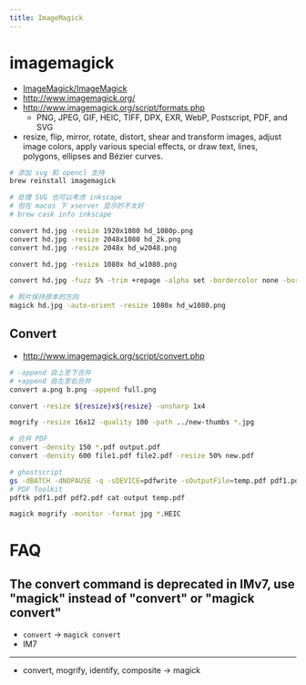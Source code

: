 ```yaml
---
title: ImageMagick
---
```


# imagemagick


- [ImageMagick/ImageMagick](https://github.com/ImageMagick/ImageMagick)
- http://www.imagemagick.org/
- http://www.imagemagick.org/script/formats.php
  - PNG, JPEG, GIF, HEIC, TIFF, DPX, EXR, WebP, Postscript, PDF, and SVG
- resize, flip, mirror, rotate, distort, shear and transform images, adjust image colors, apply various special effects, or draw text, lines, polygons, ellipses and Bézier curves.

```bash
# 添加 svg 和 opencl 支持
brew reinstall imagemagick

# 处理 SVG 也可以考虑 inkscape
# 但在 macos 下 xserver 显示的不太好
# brew cask info inkscape

convert hd.jpg -resize 1920x1080 hd_1080p.png
convert hd.jpg -resize 2048x1080 hd_2k.png
convert hd.jpg -resize 2048x hd_w2048.png

convert hd.jpg -resize 1080x hd_w1080.png

convert hd.jpg -fuzz 5% -trim +repage -alpha set -bordercolor none -border 48x48 -resize 1080x hd_w1080.png

# 照片保持原本的方向
magick hd.jpg -auto-orient -resize 1080x hd_w1080.png
```

## Convert

- http://www.imagemagick.org/script/convert.php

```bash
# -append 自上至下合并
# +append 自左至右合并
convert a.png b.png -append full.png

convert -resize ${resize}x${resize} -unsharp 1x4

mogrify -resize 16x12 -quality 100 -path ../new-thumbs *.jpg

# 合并 PDF
convert -density 150 *.pdf output.pdf
convert -density 600 file1.pdf file2.pdf -resize 50% new.pdf

# ghostscript
gs -dBATCH -dNOPAUSE -q -sDEVICE=pdfwrite -sOutputFile=temp.pdf pdf1.pdf pdf2.pdf
# PDF Toolkit
pdftk pdf1.pdf pdf2.pdf cat output temp.pdf

magick mogrify -monitor -format jpg *.HEIC
```

# FAQ

## The convert command is deprecated in IMv7, use "magick" instead of "convert" or "magick convert"

- `convert` -> `magick convert`
- IM7

---

- convert, mogrify, identify, composite -> magick
